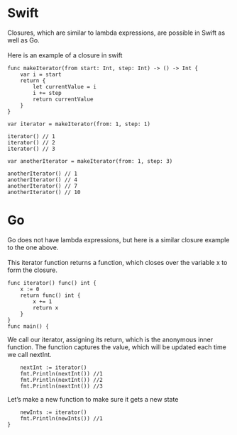 # Swift 

Closures, which are similar to lambda expressions, are possible in Swift as well as Go. 
<br><br>
Here is an example of a closure in swift
```
func makeIterator(from start: Int, step: Int) -> () -> Int {
    var i = start
    return {
        let currentValue = i
        i += step
        return currentValue
    }
}

var iterator = makeIterator(from: 1, step: 1)

iterator() // 1
iterator() // 2
iterator() // 3

var anotherIterator = makeIterator(from: 1, step: 3)

anotherIterator() // 1
anotherIterator() // 4
anotherIterator() // 7
anotherIterator() // 10
```
# Go 

Go does not have lambda expressions, but here is a similar closure example to the one above. <br><br>
This iterator function returns a function, which closes over the variable x to form the closure. 

```
func iterator() func() int {
    x := 0
    return func() int {
        x += 1
        return x
    }
}
func main() {
```
We call our iterator, assigning its return, which is the anonymous inner function. The function captures the value, which will be updated each time we call nextInt.
```
    nextInt := iterator()
    fmt.Println(nextInt()) //1 
    fmt.Println(nextInt()) //2
    fmt.Println(nextInt()) //3

```
Let’s make a new function to make sure it gets a new state 
```
    newInts := iterator() 
    fmt.Println(newInts()) //1
}
```
